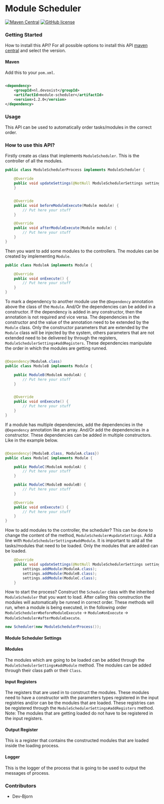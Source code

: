 # Module Scheduler

[![Maven Central](https://img.shields.io/maven-central/v/nl.devoxist/module-scheduler.svg?label=Maven%20Central)](https://search.maven.org/search?q=g:%22nl.devoxist%22%20AND%20a:%22module-scheduler%22)
[![GitHub license](https://img.shields.io/github/license/Devoxist/ModuleScheduler)](https://github.com/Devoxist/ModuleScheduler/blob/master/LICENSE)

### Getting Started

How to install this API? For all possible options to install this API [maven
central](https://search.maven.org/artifact/nl.devoxist/module-scheduler) and select the version.

#### Maven

Add this to your `pom.xml`.

```xml

<dependency>
    <groupId>nl.devoxist</groupId>
    <artifactId>module-scheduler</artifactId>
    <version>1.2.0</version>
</dependency>
```

### Usage

This API can be used to automatically order tasks/modules in the correct order.

### How to use this API?

Firstly create as class that implements `ModuleScheduler`. This is the controller of all the modules.

```java
public class ModuleSchedulerProcess implements ModuleScheduler {

    @Override
    public void updateSettings(@NotNull ModuleSchedulerSettings settings) {
    }


    @Override
    public void beforeModuleExecute(Module module) {
        // Put here your stuff
    }

    @Override
    public void afterModuleExecute(Module module) {
        // Put here your stuff
    }
}
```

Then you want to add some modules to the controllers. The modules can be created by implementing `Module`.

```java
public class ModuleA implements Module {

    @Override
    public void onExecute() {
        // Put here your stuff
    }
}
```

To mark a dependency to another module use the `@Dependency` annotation above the class of the `Module`. And/Or the
dependencies can be added in a constructor. If the dependency is added in any constructor, then the annotation is not
required and vice versa. The dependencies in the constructor and the value of the annotation need to be extended by
the `Module` class. Only the constructor parameters that are extended by the `Module` class will be injected by the
system, others parameters that are not extended need to be delivered by through the registers, 
`ModuleSchedulerSettings#addRegisters`. These dependencies manipulate the order in which the modules are getting runned.

```java

@Dependency(ModuleA.class)
public class ModuleB implements Module {

    public ModuleB(ModuleA moduleA) {
        // Put here your stuff
    }


    @Override
    public void onExecute() {
        // Put here your stuff
    }
}
```

If a module has multiple dependencies, add the dependencies in the `@Dependency` annotation like an array. And/Or add
the dependencies in a constructor. These dependencies can be added in multiple constructors. Like in the example below.

```java

@Dependency({ModuleB.class, ModuleA.class})
public class ModuleC implements Module {

    public ModuleC(ModuleA moduleA) {
        // Put here your stuff
    }

    public ModuleC(ModuleB moduleB) {
        // Put here your stuff
    }

    @Override
    public void onExecute() {
        // Put here your stuff
    }
}
```

How to add modules to the controller, the scheduler? This can be done to change the content of the
method, `ModuleScheduler#updateSettings`. Add a line with `ModuleSchedulerSettings#addModule`. It is important to add
all the tasks/modules that need to be loaded. Only the modules that are added can be loaded.

```java
    @Override
    public void updateSettings(@NotNull ModuleSchedulerSettings settings){
        settings.addModule(ModuleA.class);
        settings.addModule(ModuleB.class);
        settings.addModule(ModuleC.class);
    }
```

How to start the process? Construct the `Scheduler` class with the inherited `ModuleScheduler` that you want to load.
After calling this construction the modules will automatically be runned in correct order. These methods will run, when
a module is being executed, in the following
order `ModuleScheduler#beforeModuleExecute` -> `Module#onExecute` -> `ModuleScheduler#afterModuleExecute`.

```java
new Scheduler(new ModuleSchedulerProcess());
```

#### Module Scheduler Settings

#### Modules

The modules which are going to be loaded can be added through the `ModuleSchedulerSettings#addModule` method. The
modules can be added through their class path or their `Class`. 

#### Input Registers

The registers that are used in to construct the modules. These modules need to have a constructor with the parameters
types registered in the input registries and/or can be the modules that are loaded. These registries can be registered
through the `ModuleSchedulerSettings#addRegisters` method. Note: The modules that are getting loaded do not have to be
registered in the input registers.

#### Output Register

This is a register that contains the constructed modules that are loaded inside the loading process.

#### Logger

This is the logger of the process that is going to be used to output the messages of process.

### Contributors

+ Dev-Bjorn
